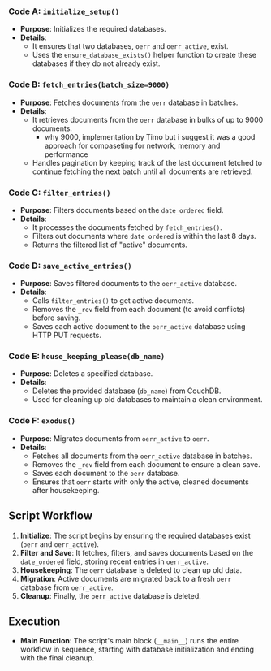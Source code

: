 ### Code A: `initialize_setup()`
- **Purpose**: Initializes the required databases.
- **Details**: 
  - It ensures that two databases, `oerr` and `oerr_active`, exist.
  - Uses the `ensure_database_exists()` helper function to create these databases if they do not already exist.

### Code B: `fetch_entries(batch_size=9000)`
- **Purpose**: Fetches documents from the `oerr` database in batches.
- **Details**: 
  - It retrieves documents from the `oerr` database in bulks of up to 9000 documents.
    - why 9000, implementation by Timo but i suggest it was a good approach for compaseting for network, memory and performance
  - Handles pagination by keeping track of the last document fetched to continue fetching the next batch until all documents are retrieved.

### Code C: `filter_entries()`
- **Purpose**: Filters documents based on the `date_ordered` field.
- **Details**: 
  - It processes the documents fetched by `fetch_entries()`.
  - Filters out documents where `date_ordered` is within the last 8 days.
  - Returns the filtered list of "active" documents.

### Code D: `save_active_entries()`
- **Purpose**: Saves filtered documents to the `oerr_active` database.
- **Details**: 
  - Calls `filter_entries()` to get active documents.
  - Removes the `_rev` field from each document (to avoid conflicts) before saving.
  - Saves each active document to the `oerr_active` database using HTTP PUT requests.

### Code E: `house_keeping_please(db_name)`
- **Purpose**: Deletes a specified database.
- **Details**: 
  - Deletes the provided database (`db_name`) from CouchDB.
  - Used for cleaning up old databases to maintain a clean environment.

### Code F: `exodus()`
- **Purpose**: Migrates documents from `oerr_active` to `oerr`.
- **Details**: 
  - Fetches all documents from the `oerr_active` database in batches.
  - Removes the `_rev` field from each document to ensure a clean save.
  - Saves each document to the `oerr` database.
  - Ensures that `oerr` starts with only the active, cleaned documents after housekeeping.

## Script Workflow

1. **Initialize**: The script begins by ensuring the required databases exist (`oerr` and `oerr_active`).
2. **Filter and Save**: It fetches, filters, and saves documents based on the `date_ordered` field, storing recent entries in `oerr_active`.
3. **Housekeeping**: The `oerr` database is deleted to clean up old data.
4. **Migration**: Active documents are migrated back to a fresh `oerr` database from `oerr_active`.
5. **Cleanup**: Finally, the `oerr_active` database is deleted.

## Execution
- **Main Function**: The script's main block (`__main__`) runs the entire workflow in sequence, starting with database initialization and ending with the final cleanup.
